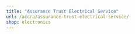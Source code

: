 ```yaml
---
title: "Assurance Trust Electrical Service"
url: /accra/assurance-trust-electrical-service/
shop: electronics
---
```

